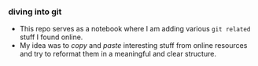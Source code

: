 ### diving into git

- This repo serves as a notebook where I am adding various `git related` stuff I found online.  
- My idea was to _copy_ and _paste_ interesting stuff from online resources and try to reformat them in a meaningful and clear structure.

